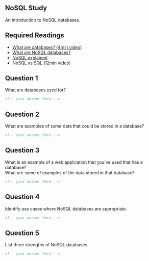 ## NoSQL Study

An introduction to NoSQL databases.

## Required Readings

- [What are databases? (4min video)](https://www.youtube.com/watch?v=Tk1t3WKK-ZY)
- [What are NoSQL databases?](https://aws.amazon.com/nosql/)
- [NoSQL explained](https://www.mongodb.com/nosql-explained)
- [NoSQL vs SQL (12min video)](https://www.youtube.com/watch?v=Jt_w2swkXAk)

## Question 1

What are databases used for?

```md
<!-- your answer here -->
```

## Question 2

What are examples of some data that could be stored in a database?

```md
<!-- your answer here -->
```

## Question 3

What is an example of a web application that you've used that has a database?  
What are some of examples of the data stored in that database?

```md
<!-- your answer here -->
```

## Question 4

Identify use cases where NoSQL databases are appropriate.

```md
<!-- your answer here -->
```

## Question 5

List three strengths of NoSQL databases.

```md
<!-- your answer here -->
```
